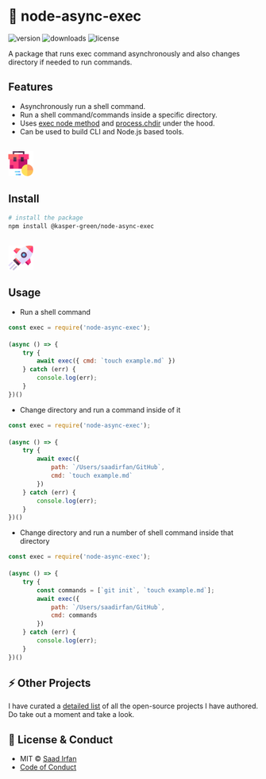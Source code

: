 # 🎲 node-async-exec

![version](https://img.shields.io/npm/v/node-async-exec?color=%2FD566)
![downloads](https://img.shields.io/npm/dt/node-async-exec?color=2FD566)
![license](https://img.shields.io/npm/l/node-async-exec?color=2FD566)

A package that runs exec command asynchronously and also changes directory if needed to run commands.

## Features

- Asynchronously run a shell command.
- Run a shell command/commands inside a specific directory.
- Uses [exec node method](https://nodejs.org/api/child_process.html#child_process_child_process_exec_command_options_callback) and [process.chdir](https://nodejs.org/api/process.html#process_process_chdir_directory) under the hood.
- Can be used to build CLI and Node.js based tools.

<br>

<img src="./assets/suitcase.png" width="10%" />

## Install

```sh
# install the package
npm install @kasper-green/node-async-exec
```

<br>

<img src="./assets/rocket.png" width="10%" />

## Usage

- Run a shell command

```js
const exec = require('node-async-exec');

(async () => {
	try {
		await exec({ cmd: `touch example.md` })
	} catch (err) {
		console.log(err);
	}
})()
```

- Change directory and run a command inside of it

```js
const exec = require('node-async-exec');

(async () => {
	try {
		await exec({
			path: `/Users/saadirfan/GitHub`,
			cmd: `touch example.md`
		})
	} catch (err) {
		console.log(err);
	}
})()
```

- Change directory and run a number of shell command inside that directory

```js
const exec = require('node-async-exec');

(async () => {
	try {
		const commands = [`git init`, `touch example.md`];
		await exec({
			path: `/Users/saadirfan/GitHub`,
			cmd: commands
		})
	} catch (err) {
		console.log(err);
	}
})()
```

## ⚡️ Other Projects

I have curated a [detailed list](https://github.com/msaaddev/open-source) of all the open-source projects I have authored. Do take out a moment and take a look.

## 🔑 License & Conduct

- MIT © [Saad Irfan](https://github.com/msaaddev)
- [Code of Conduct](https://github.com/msaaddev/node-async-exec/blob/master/code-of-conduct.md)
